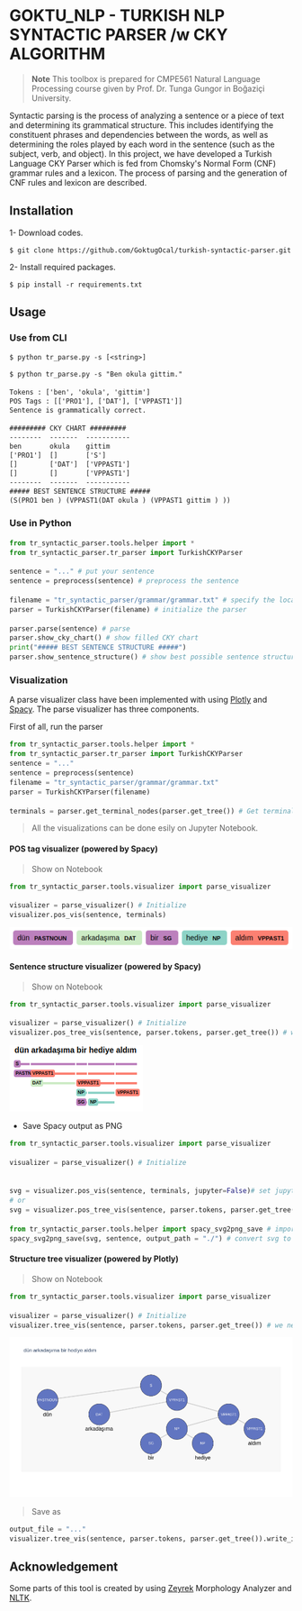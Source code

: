 # GOKTU_NLP - TURKISH NLP SYNTACTIC PARSER /w CKY ALGORITHM

> **Note**
> This toolbox is prepared for CMPE561 Natural Language Processing course given by Prof. Dr. Tunga Gungor in Boğaziçi University.

Syntactic parsing is the process of analyzing a sentence or a piece of text and determining its grammatical structure. This includes identifying the constituent phrases and dependencies between the words, as well as determining the roles played by each word in the sentence (such as the subject, verb, and object). In this project, we have developed a Turkish Language CKY Parser which is fed from Chomsky's Normal Form (CNF) grammar rules and a lexicon. The process of parsing and the generation of CNF rules and lexicon are described.


## Installation

1- Download codes.
```shell
$ git clone https://github.com/GoktugOcal/turkish-syntactic-parser.git
```

2- Install required packages.
```shell
$ pip install -r requirements.txt
```

## Usage

### Use from CLI
```shell
$ python tr_parse.py -s [<string>]
```

```shell
$ python tr_parse.py -s "Ben okula gittim."

Tokens : ['ben', 'okula', 'gittim']
POS Tags : [['PRO1'], ['DAT'], ['VPPAST1']]
Sentence is grammatically correct.

######### CKY CHART #########
--------  -------  -----------
ben       okula    gittim
['PRO1']  []       ['S']
[]        ['DAT']  ['VPPAST1']
[]        []       ['VPPAST1']
--------  -------  -----------
##### BEST SENTENCE STRUCTURE #####
(S(PRO1 ben ) (VPPAST1(DAT okula ) (VPPAST1 gittim ) ))

```

### Use in Python

```python
from tr_syntactic_parser.tools.helper import *
from tr_syntactic_parser.tr_parser import TurkishCKYParser

sentence = "..." # put your sentence
sentence = preprocess(sentence) # preprocess the sentence

filename = "tr_syntactic_parser/grammar/grammar.txt" # specify the location of CNF grammar"
parser = TurkishCKYParser(filename) # initialize the parser

parser.parse(sentence) # parse
parser.show_cky_chart() # show filled CKY chart
print("##### BEST SENTENCE STRUCTURE #####")
parser.show_sentence_structure() # show best possible sentence structure
```

### Visualization
A parse visualizer class have been implemented with using [Plotly](https://plotly.com/) and [Spacy](https://spacy.io/). The parse visualizer has three components.


First of all, run the parser
```python
from tr_syntactic_parser.tools.helper import *
from tr_syntactic_parser.tr_parser import TurkishCKYParser
sentence = "..."
sentence = preprocess(sentence)
filename = "tr_syntactic_parser/grammar/grammar.txt"
parser = TurkishCKYParser(filename)

terminals = parser.get_terminal_nodes(parser.get_tree()) # Get terminal nodes
```
> All the visualizations can be done esily on Jupyter Notebook.

#### POS tag visualizer (powered by Spacy)

> Show on Notebook
```python
from tr_syntactic_parser.tools.visualizer import parse_visualizer

visualizer = parse_visualizer() # Initialize 
visualizer.pos_vis(sentence, terminals)
```
![POS tag visualization](/img/pos_test.png "POS tags")

#### Sentence structure visualizer (powered by Spacy)

> Show on Notebook
```python
from tr_syntactic_parser.tools.visualizer import parse_visualizer

visualizer = parse_visualizer() # Initialize 
visualizer.pos_tree_vis(sentence, parser.tokens, parser.get_tree()) # we need tokens of sentence and root of the tree in that case
```
![POS tree visualization](/img/pos_tree_test.png "Sentence Structure")

- Save Spacy output as PNG
```python
from tr_syntactic_parser.tools.visualizer import parse_visualizer

visualizer = parse_visualizer() # Initialize 


svg = visualizer.pos_vis(sentence, terminals, jupyter=False)# set jupyter=False
# or
svg = visualizer.pos_tree_vis(sentence, parser.tokens, parser.get_tree(), jupyter=False)

from tr_syntactic_parser.tools.helper import spacy_svg2png_save # import function from helpers
spacy_svg2png_save(svg, sentence, output_path = "./") # convert svg to png
```


#### Structure tree visualizer (powered by Plotly)

> Show on Notebook
```python
from tr_syntactic_parser.tools.visualizer import parse_visualizer

visualizer = parse_visualizer() # Initialize 
visualizer.tree_vis(sentence, parser.tokens, parser.get_tree()) # we need tokens of sentence and root of the tree in that case
```

![Tree visualization](/img/trees/[tree]dun_arkadasima_bir_hediye_aldim.png "Sentence Tree Structure")


> Save as
```python
output_file = "..."
visualizer.tree_vis(sentence, parser.tokens, parser.get_tree()).write_image(output_file)
```

## Acknowledgement
Some parts of this tool is created by using [Zeyrek](https://github.com/obulat/zeyrek) Morphology Analyzer and [NLTK](https://www.nltk.org).
